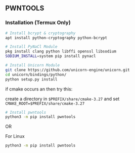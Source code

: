 ## PWNTOOLS

### Installation (Termux Only)

```zsh
# Install bcrypt & cryptography
apt install python-cryptography python-bcrypt
```

```zsh
# Install PyNaCl Module
pkg install clang python libffi openssl libsodium
SODIUM_INSTALL=system pip install pynacl
```

```bash
# Install Unicorn Module
git clone https://github.com/unicorn-engine/unicorn.git
cd unicorn/bindings/python/
python setup.py install
```

if cmake occurs an then try this:

create a directory in `$PREFIX/share/cmake-3.27` and set `CMAKE_ROOT=$PREFIX/share/cmake-3.27`

```bash
# Install pwntools
python3 -m pip install pwntools
```

OR 

For Linux

```bash
python3 -m pip install pwntools
```
